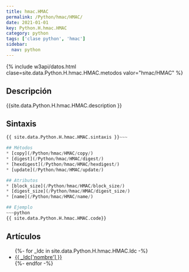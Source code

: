 ```yaml
---
title: hmac.HMAC
permalink: /Python/hmac/HMAC/
date: 2021-01-01
key: Python.H.hmac.HMAC
category: python
tags: ['clase python', 'hmac']
sidebar: 
  nav: python
---
```


{% include w3api/datos.html clase=site.data.Python.H.hmac.HMAC.metodos valor="hmac/HMAC" %}

## Descripción
{{site.data.Python.H.hmac.HMAC.description }}

## Sintaxis
~~~python
{{ site.data.Python.H.hmac.HMAC.sintaxis }}~~~

## Métodos
* [copy](/Python/hmac/HMAC/copy/)
* [digest](/Python/hmac/HMAC/digest/)
* [hexdigest](/Python/hmac/HMAC/hexdigest/)
* [update](/Python/hmac/HMAC/update/)

## Atributos
* [block_size](/Python/hmac/HMAC/block_size/)
* [digest_size](/Python/hmac/HMAC/digest_size/)
* [name](/Python/hmac/HMAC/name/)

## Ejemplo
~~~python
{{ site.data.Python.H.hmac.HMAC.code}}
~~~

## Artículos
<ul>
{%- for _ldc in site.data.Python.H.hmac.HMAC.ldc -%}
   <li>
       <a href="{{_ldc['url'] }}">{{ _ldc['nombre'] }}</a>
   </li>
{%- endfor -%}
</ul>
